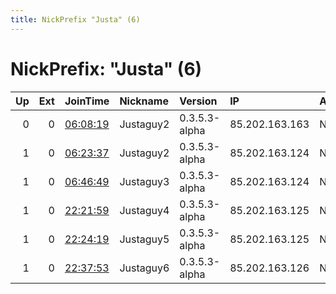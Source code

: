 ```yaml
---
title: NickPrefix "Justa" (6)
---
```


# NickPrefix: "Justa" (6)

|   Up |   Ext | JoinTime                                                                                            | Nickname   | Version       | IP             | AS   | CC   |   ORp |   Dirp | OS    | Contact              |   eFamMembers |
|-----:|------:|:----------------------------------------------------------------------------------------------------|:-----------|:--------------|:---------------|:-----|:-----|------:|-------:|:------|:---------------------|--------------:|
|    0 |     0 | [06:08:19](https://metrics.torproject.org/rs.html#details/39812B55B748F32D3A4CDF69CF93CEC49DCBDA5E) | Justaguy2  | 0.3.5.3-alpha | 85.202.163.163 | None | be   | 10000 |  10001 | Linux | Justaguy@justaguy.be |             1 |
|    1 |     0 | [06:23:37](https://metrics.torproject.org/rs.html#details/119AA7FBBF423053AA9603628210796F7C473547) | Justaguy2  | 0.3.5.3-alpha | 85.202.163.124 | None | be   | 10000 |  10001 | Linux | Justaguy@justaguy.be |             1 |
|    1 |     0 | [06:46:49](https://metrics.torproject.org/rs.html#details/328F28F04E2B04FCD111385431DC021906C00E86) | Justaguy3  | 0.3.5.3-alpha | 85.202.163.124 | None | be   | 10002 |  10003 | Linux | Justaguy             |             1 |
|    1 |     0 | [22:21:59](https://metrics.torproject.org/rs.html#details/56406B9754DE612E405C423012754078870B4DB1) | Justaguy4  | 0.3.5.3-alpha | 85.202.163.125 | None | be   | 10000 |  10001 | Linux | Justaguy             |             1 |
|    1 |     0 | [22:24:19](https://metrics.torproject.org/rs.html#details/D1EA1EA4F2FAFF38C71C7C9A38E0230AD9855928) | Justaguy5  | 0.3.5.3-alpha | 85.202.163.125 | None | be   | 10002 |  10003 | Linux | Justaguy             |             1 |
|    1 |     0 | [22:37:53](https://metrics.torproject.org/rs.html#details/F75A9D175BAEE9580A8B548D5BAB44C4C8699B6D) | Justaguy6  | 0.3.5.3-alpha | 85.202.163.126 | None | be   | 10000 |  10001 | Linux | Justaguy             |             1 |
